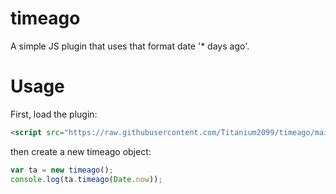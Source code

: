 # timeago
A simple JS plugin that uses that format date '* days ago'.
# Usage
First, load the plugin:
```html
<script src="https://raw.githubusercontent.com/Titanium2099/timeago/main/timeago.min.js"></script>
```
then create a new timeago object:
```javascript
var ta = new timeago();
console.log(ta.timeago(Date.now));
```
